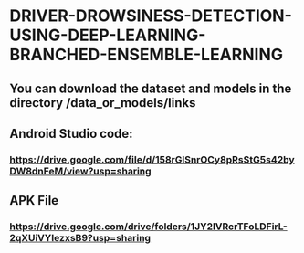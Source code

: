 # DRIVER-DROWSINESS-DETECTION-USING-DEEP-LEARNING-BRANCHED-ENSEMBLE-LEARNING

## You can download the dataset and models in the directory /data_or_models/links

## Android Studio code:
### https://drive.google.com/file/d/158rGlSnrOCy8pRsStG5s42byDW8dnFeM/view?usp=sharing

## APK File
### https://drive.google.com/drive/folders/1JY2IVRcrTFoLDFirL-2qXUiVYIezxsB9?usp=sharing
